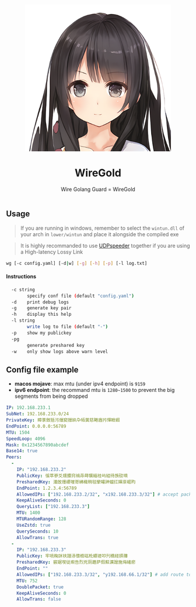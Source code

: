 <div align="center">
  <a href="https://crypko.ai/crypko/G39ZPfer7g6rz/">
    <img src=".github/Maria.png" width = "400" alt="WireGold-Maria">
  </a><br>
  <h1>WireGold</h1>
  Wire Golang Guard = WireGold<br><br>
</div>

## Usage
> If you are running in windows, remember to select the `wintun.dll` of your arch in `lower/wintun` and place it alongside the compiled exe

> It is highly recommanded to use [UDPspeeder](https://github.com/wangyu-/UDPspeeder) together if you are using a High-latency Lossy Link
```bash
wg [-c config.yaml] [-d|w] [-g] [-h] [-p] [-l log.txt]
```
#### Instructions
```bash
  -c string
        specify conf file (default "config.yaml")
  -d    print debug logs
  -g    generate key pair
  -h    display this help
  -l string
        write log to file (default "-")
  -p    show my publickey
  -pg
        generate preshared key
  -w    only show logs above warn level
```

## Config file example

- **macos mojave**: max mtu (under ipv4 endpoint) is `9159`
- **ipv6 endpoint**: the recommand mtu is `1280~1500` to prevent the big segments from being dropped

```yaml
IP: 192.168.233.1
SubNet: 192.168.233.0/24
PrivateKey: 暲菉斂狧污爉窫擸紈卆帞蔩慈睠庮扝憚瞼縀
EndPoint: 0.0.0.0:56789
MTU: 1504
SpeedLoop: 4096
Mask: 0x1234567890abcdef
Base14: true
Peers:
  -
    IP: "192.168.233.2"
    PublicKey: 徯萃嵾爻燸攗窍褃冔蒔犡緇袿屿組待族砇嘀
    PresharedKey: 瀸敀爅崾嘊嵜紼樴稍毯攣矐訷蟷扛嬋庩崛昀
    EndPoint: 1.2.3.4:56789
    AllowedIPs: ["192.168.233.2/32", "x192.168.233.3/32"] # accept packets from 192.168.233.3, but don not create route
    KeepAliveSeconds: 0
    QueryList: ["192.168.233.3"]
    MTU: 1400
    MTURandomRange: 128
    UseZstd: true
    QuerySeconds: 10
    AllowTrans: true
  -
    IP: "192.168.233.3"
    PublicKey: 牢喨粷詸衭譛浾蘹櫠砙杹蟫瑳叩刋橋経挵蘀
    PresharedKey: 竅琚喫従痸告烈兇厕趭萨假蔛瀇譄施烸蝫瘀
    EndPoint: ""
    AllowedIPs: ["192.168.233.3/32", "y192.168.66.1/32"] # add route to 192.168.66.1 into inner route table but do not add it to system one
    MTU: 752
    DoublePacket: true
    KeepAliveSeconds: 0
    AllowTrans: false
```

